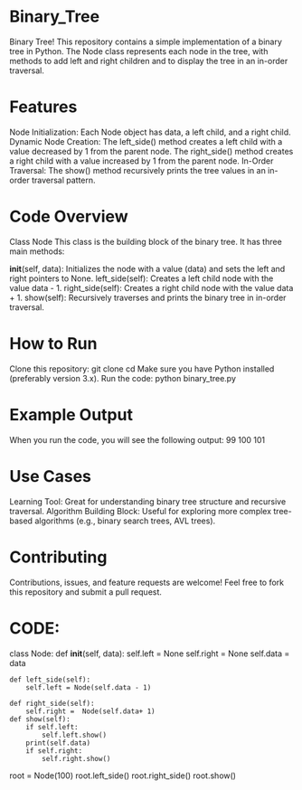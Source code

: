 # Binary_Tree
Binary Tree! This repository contains a simple implementation of a binary tree in Python. The Node class represents each node in the tree, with methods to add left and right children and to display the tree in an in-order traversal. 
# Features
Node Initialization: Each Node object has data, a left child, and a right child.
Dynamic Node Creation:
The left_side() method creates a left child with a value decreased by 1 from the parent node.
The right_side() method creates a right child with a value increased by 1 from the parent node.
In-Order Traversal: The show() method recursively prints the tree values in an in-order traversal pattern.
# Code Overview
Class Node
This class is the building block of the binary tree. It has three main methods:

__init__(self, data): Initializes the node with a value (data) and sets the left and right pointers to None.
left_side(self): Creates a left child node with the value data - 1.
right_side(self): Creates a right child node with the value data + 1.
show(self): Recursively traverses and prints the binary tree in in-order traversal.
# How to Run
Clone this repository:
git clone <repository-link>
cd <repository-folder>
Make sure you have Python installed (preferably version 3.x).
Run the code:
python binary_tree.py
# Example Output
When you run the code, you will see the following output:
99
100
101
# Use Cases
Learning Tool: Great for understanding binary tree structure and recursive traversal.
Algorithm Building Block: Useful for exploring more complex tree-based algorithms (e.g., binary search trees, AVL trees).
# Contributing
Contributions, issues, and feature requests are welcome! Feel free to fork this repository and submit a pull request.
# CODE:
class Node:
    def __init__(self, data):
        self.left = None
        self.right = None
        self.data = data

    def left_side(self):
        self.left = Node(self.data - 1)

    def right_side(self):
        self.right =  Node(self.data+ 1)
    def show(self):
        if self.left:
            self.left.show()
        print(self.data)
        if self.right:
            self.right.show()

root = Node(100)
root.left_side()
root.right_side()
root.show()
